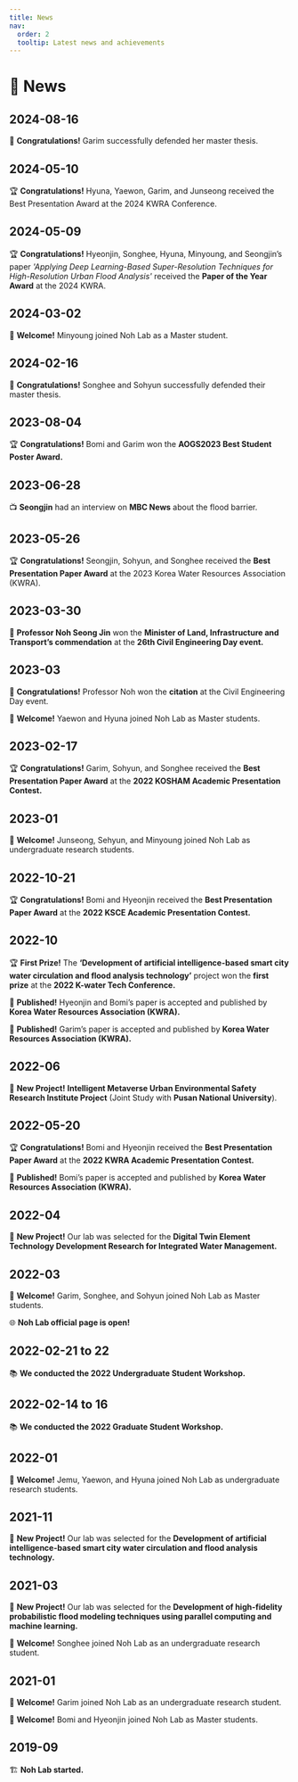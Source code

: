 ```yaml
---
title: News
nav:
  order: 2
  tooltip: Latest news and achievements
---
```


# 📰 News

## 2024-08-16
🎉 **Congratulations!** Garim successfully defended her master thesis.

## 2024-05-10
🏆 **Congratulations!** Hyuna, Yaewon, Garim, and Junseong received the Best Presentation Award at the 2024 KWRA Conference.

## 2024-05-09
🏆 **Congratulations!** Hyeonjin, Songhee, Hyuna, Minyoung, and Seongjin’s paper *'Applying Deep Learning-Based Super-Resolution Techniques for High-Resolution Urban Flood Analysis'* received the **Paper of the Year Award** at the 2024 KWRA.

## 2024-03-02
🎉 **Welcome!** Minyoung joined Noh Lab as a Master student.

## 2024-02-16
🎉 **Congratulations!** Songhee and Sohyun successfully defended their master thesis.

## 2023-08-04
🏆 **Congratulations!** Bomi and Garim won the **AOGS2023 Best Student Poster Award.**

## 2023-06-28
📺 **Seongjin** had an interview on **MBC News** about the flood barrier.

## 2023-05-26
🏆 **Congratulations!** Seongjin, Sohyun, and Songhee received the **Best Presentation Paper Award** at the 2023 Korea Water Resources Association (KWRA).

## 2023-03-30
🏅 **Professor Noh Seong Jin** won the **Minister of Land, Infrastructure and Transport’s commendation** at the **26th Civil Engineering Day event.**

## 2023-03
🏅 **Congratulations!** Professor Noh won the **citation** at the Civil Engineering Day event.

🎉 **Welcome!** Yaewon and Hyuna joined Noh Lab as Master students.

## 2023-02-17
🏆 **Congratulations!** Garim, Sohyun, and Songhee received the **Best Presentation Paper Award** at the **2022 KOSHAM Academic Presentation Contest.**

## 2023-01
🎉 **Welcome!** Junseong, Sehyun, and Minyoung joined Noh Lab as undergraduate research students.

## 2022-10-21
🏆 **Congratulations!** Bomi and Hyeonjin received the **Best Presentation Paper Award** at the **2022 KSCE Academic Presentation Contest.**

## 2022-10
🏆 **First Prize!** The **‘Development of artificial intelligence-based smart city water circulation and flood analysis technology’** project won the **first prize** at the **2022 K-water Tech Conference.**

📝 **Published!** Hyeonjin and Bomi’s paper is accepted and published by **Korea Water Resources Association (KWRA).**

📝 **Published!** Garim’s paper is accepted and published by **Korea Water Resources Association (KWRA).**

## 2022-06
📢 **New Project!** **Intelligent Metaverse Urban Environmental Safety Research Institute Project** (Joint Study with **Pusan National University**).

## 2022-05-20
🏆 **Congratulations!** Bomi and Hyeonjin received the **Best Presentation Paper Award** at the **2022 KWRA Academic Presentation Contest.**

📝 **Published!** Bomi’s paper is accepted and published by **Korea Water Resources Association (KWRA).**

## 2022-04
📢 **New Project!** Our lab was selected for the **Digital Twin Element Technology Development Research for Integrated Water Management.**

## 2022-03
🎉 **Welcome!** Garim, Songhee, and Sohyun joined Noh Lab as Master students.

🌐 **Noh Lab official page is open!**

## 2022-02-21 to 22
📚 **We conducted the 2022 Undergraduate Student Workshop.**

## 2022-02-14 to 16
📚 **We conducted the 2022 Graduate Student Workshop.**

## 2022-01
🎉 **Welcome!** Jemu, Yaewon, and Hyuna joined Noh Lab as undergraduate research students.

## 2021-11
📢 **New Project!** Our lab was selected for the **Development of artificial intelligence-based smart city water circulation and flood analysis technology.**

## 2021-03
📢 **New Project!** Our lab was selected for the **Development of high-fidelity probabilistic flood modeling techniques using parallel computing and machine learning.**

🎉 **Welcome!** Songhee joined Noh Lab as an undergraduate research student.

## 2021-01
🎉 **Welcome!** Garim joined Noh Lab as an undergraduate research student.

🎉 **Welcome!** Bomi and Hyeonjin joined Noh Lab as Master students.

## 2019-09
🏗️ **Noh Lab started.**
